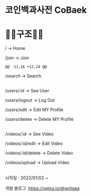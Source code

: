 # 코인백과사전 CoBaek

<h1>🚧🚧구조🚧🚧</h1>
/ -> Home


/join -> Join  

	@@ -11,16 +12,24 @@
/search -> Search  

</br>
/users/:id -> See User

/users/logout -> Log Out

/users/edit -> Edit MY Profile

/users/delete -> Delete MY Profile

</br>
/videos/:id -> See Video

/videos/:id/edit -> Edit Video

/videos/:id/delete -> Delete Video

/videos/upload -> Upload Video

</br>
시작일 : 2022/01/02 ~ 

개발 블로그 :https://velog.io/@wntgaa
